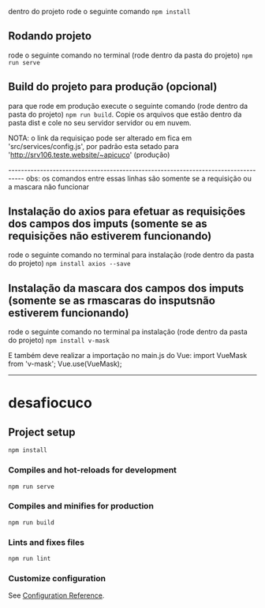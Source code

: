 

<p>
dentro do projeto rode o seguinte comando <code>npm install</code>
</p>



<h2>Rodando projeto</h2>
<p>
	rode o seguinte comando no terminal  (rode dentro da pasta do projeto) <code>npm run serve</code>
</p>

<h2>Build do projeto para produção (opcional)</h2>
<p>
	para que rode em produção execute o seguinte comando (rode dentro da pasta do projeto) <code>npm run build</code>.
    Copie os arquivos que estão dentro da pasta dist e cole no seu  servidor servidor ou em nuvem.
</p>
<p>

NOTA: o link da requisiçao pode ser alterado em fica em 'src/services/config.js', por padrão esta setado para 'http://srv106.teste.website/~apicuco' (produção)
</p>
-----------------------------------------------------------------------------------
obs: os comandos entre essas linhas são somente se a requisição ou a mascara não funcionar
<h2>Instalação do axios para efetuar as requisições dos campos dos imputs (somente se as requisições não estiverem funcionando)</h2>
<p>
	rode o seguinte comando no terminal para instalação (rode dentro da pasta do projeto) <code>npm install axios --save</code>
</p>

<h2>Instalação da mascara dos campos dos imputs (somente se as rmascaras do insputsnão estiverem funcionando)</h2>
<p>
	rode o seguinte comando no terminal pa instalação (rode dentro da pasta do projeto) <code>npm install v-mask</code>
</p>
<p>
E também deve realizar a importação no main.js do Vue:
import VueMask from 'v-mask';
Vue.use(VueMask);
</p>

-----------------------------------------------------------------------------------


# desafiocuco

## Project setup
```
npm install
```

### Compiles and hot-reloads for development
```
npm run serve
```

### Compiles and minifies for production
```
npm run build
```

### Lints and fixes files
```
npm run lint
```

### Customize configuration
See [Configuration Reference](https://cli.vuejs.org/config/).
